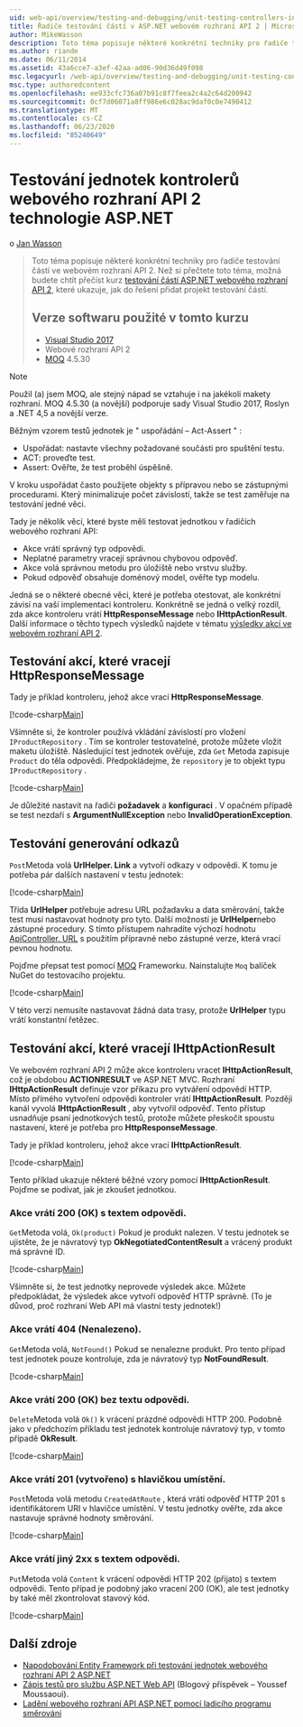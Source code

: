 ```yaml
---
uid: web-api/overview/testing-and-debugging/unit-testing-controllers-in-web-api
title: Řadiče testování částí v ASP.NET webovém rozhraní API 2 | Microsoft Docs
author: MikeWasson
description: Toto téma popisuje některé konkrétní techniky pro řadiče testování částí ve webovém rozhraní API 2. Než si přečtete toto téma, možná budete chtít přečíst jednotku kurzu...
ms.author: riande
ms.date: 06/11/2014
ms.assetid: 43a6cce7-a3ef-42aa-ad06-90d36d49f098
msc.legacyurl: /web-api/overview/testing-and-debugging/unit-testing-controllers-in-web-api
msc.type: authoredcontent
ms.openlocfilehash: ee933cfc736a07b91c8f7feea2c4a2c64d200942
ms.sourcegitcommit: 0cf7d06071a8ff986e6c028ac9daf0c0e7490412
ms.translationtype: MT
ms.contentlocale: cs-CZ
ms.lasthandoff: 06/23/2020
ms.locfileid: "85240649"
---
```

# <a name="unit-testing-controllers-in-aspnet-web-api-2"></a>Testování jednotek kontrolerů webového rozhraní API 2 technologie ASP.NET

o [Jan Wasson](https://github.com/MikeWasson)

> Toto téma popisuje některé konkrétní techniky pro řadiče testování částí ve webovém rozhraní API 2. Než si přečtete toto téma, možná budete chtít přečíst kurz [testování částí ASP.NET webového rozhraní API 2](unit-testing-with-aspnet-web-api.md), které ukazuje, jak do řešení přidat projekt testování částí.
>
> ## <a name="software-versions-used-in-the-tutorial"></a>Verze softwaru použité v tomto kurzu
>
> - [Visual Studio 2017](https://visualstudio.microsoft.com/downloads/?utm_medium=microsoft&utm_source=docs.microsoft.com&utm_campaign=button+cta&utm_content=download+vs2017)
> - Webové rozhraní API 2
> - [MOQ](https://github.com/Moq) 4.5.30

> [!NOTE]
> Použil (a) jsem MOQ, ale stejný nápad se vztahuje i na jakékoli makety rozhraní. MOQ 4.5.30 (a novější) podporuje sady Visual Studio 2017, Roslyn a .NET 4,5 a novější verze.

Běžným vzorem testů jednotek je &quot; uspořádání – Act-Assert &quot; :

- Uspořádat: nastavte všechny požadované součásti pro spuštění testu.
- ACT: proveďte test.
- Assert: Ověřte, že test proběhl úspěšně.

V kroku uspořádat často použijete objekty s přípravou nebo se zástupnými procedurami. Který minimalizuje počet závislostí, takže se test zaměřuje na testování jedné věci.

Tady je několik věcí, které byste měli testovat jednotkou v řadičích webového rozhraní API:

- Akce vrátí správný typ odpovědi.
- Neplatné parametry vracejí správnou chybovou odpověď.
- Akce volá správnou metodu pro úložiště nebo vrstvu služby.
- Pokud odpověď obsahuje doménový model, ověřte typ modelu.

Jedná se o některé obecné věci, které je potřeba otestovat, ale konkrétní závisí na vaší implementaci kontroleru. Konkrétně se jedná o velký rozdíl, zda akce kontroleru vrátí **HttpResponseMessage** nebo **IHttpActionResult**. Další informace o těchto typech výsledků najdete v tématu [výsledky akcí ve webovém rozhraní API 2](../getting-started-with-aspnet-web-api/action-results.md).

## <a name="testing-actions-that-return-httpresponsemessage"></a>Testování akcí, které vracejí HttpResponseMessage

Tady je příklad kontroleru, jehož akce vrací **HttpResponseMessage**.

[!code-csharp[Main](unit-testing-controllers-in-web-api/samples/sample1.cs)]

Všimněte si, že kontroler používá vkládání závislostí pro vložení `IProductRepository` . Tím se kontroler testovatelné, protože můžete vložit maketu úložiště. Následující test jednotek ověřuje, zda `Get` Metoda zapisuje `Product` do těla odpovědi. Předpokládejme, že `repository` je to objekt typu `IProductRepository` .

[!code-csharp[Main](unit-testing-controllers-in-web-api/samples/sample2.cs)]

Je důležité nastavit na řadiči **požadavek** a **konfiguraci** . V opačném případě se test nezdaří s **ArgumentNullException** nebo **InvalidOperationException**.

## <a name="testing-link-generation"></a>Testování generování odkazů

`Post`Metoda volá **UrlHelper. Link** a vytvoří odkazy v odpovědi. K tomu je potřeba pár dalších nastavení v testu jednotek:

[!code-csharp[Main](unit-testing-controllers-in-web-api/samples/sample3.cs)]

Třída **UrlHelper** potřebuje adresu URL požadavku a data směrování, takže test musí nastavovat hodnoty pro tyto. Další možností je **UrlHelper**nebo zástupné procedury. S tímto přístupem nahradíte výchozí hodnotu [ApiController. URL](https://msdn.microsoft.com/library/system.web.http.apicontroller.url.aspx) s použitím přípravné nebo zástupné verze, která vrací pevnou hodnotu.

Pojďme přepsat test pomocí [MOQ](https://github.com/Moq) Frameworku. Nainstalujte `Moq` balíček NuGet do testovacího projektu.

[!code-csharp[Main](unit-testing-controllers-in-web-api/samples/sample4.cs)]

V této verzi nemusíte nastavovat žádná data trasy, protože **UrlHelper** typu vrátí konstantní řetězec.

## <a name="testing-actions-that-return-ihttpactionresult"></a>Testování akcí, které vracejí IHttpActionResult

Ve webovém rozhraní API 2 může akce kontroleru vracet **IHttpActionResult**, což je obdobou **ACTIONRESULT** ve ASP.NET MVC. Rozhraní **IHttpActionResult** definuje vzor příkazu pro vytváření odpovědí HTTP. Místo přímého vytvoření odpovědi kontroler vrátí **IHttpActionResult**. Později kanál vyvolá **IHttpActionResult** , aby vytvořil odpověď. Tento přístup usnadňuje psaní jednotkových testů, protože můžete přeskočit spoustu nastavení, které je potřeba pro **HttpResponseMessage**.

Tady je příklad kontroleru, jehož akce vrací **IHttpActionResult**.

[!code-csharp[Main](unit-testing-controllers-in-web-api/samples/sample5.cs)]

Tento příklad ukazuje některé běžné vzory pomocí **IHttpActionResult**. Pojďme se podívat, jak je zkoušet jednotkou.

### <a name="action-returns-200-ok-with-a-response-body"></a>Akce vrátí 200 (OK) s textem odpovědi.

`Get`Metoda volá, `Ok(product)` Pokud je produkt nalezen. V testu jednotek se ujistěte, že je návratový typ **OkNegotiatedContentResult** a vrácený produkt má správné ID.

[!code-csharp[Main](unit-testing-controllers-in-web-api/samples/sample6.cs)]

Všimněte si, že test jednotky neprovede výsledek akce. Můžete předpokládat, že výsledek akce vytvoří odpověď HTTP správně. (To je důvod, proč rozhraní Web API má vlastní testy jednotek!)

### <a name="action-returns-404-not-found"></a>Akce vrátí 404 (Nenalezeno).

`Get`Metoda volá, `NotFound()` Pokud se nenalezne produkt. Pro tento případ test jednotek pouze kontroluje, zda je návratový typ **NotFoundResult**.

[!code-csharp[Main](unit-testing-controllers-in-web-api/samples/sample7.cs)]

### <a name="action-returns-200-ok-with-no-response-body"></a>Akce vrátí 200 (OK) bez textu odpovědi.

`Delete`Metoda volá `Ok()` k vrácení prázdné odpovědi HTTP 200. Podobně jako v předchozím příkladu test jednotek kontroluje návratový typ, v tomto případě **OkResult**.

[!code-csharp[Main](unit-testing-controllers-in-web-api/samples/sample8.cs)]

### <a name="action-returns-201-created-with-a-location-header"></a>Akce vrátí 201 (vytvořeno) s hlavičkou umístění.

`Post`Metoda volá metodu `CreatedAtRoute` , která vrátí odpověď HTTP 201 s identifikátorem URI v hlavičce umístění. V testu jednotky ověřte, zda akce nastavuje správné hodnoty směrování.

[!code-csharp[Main](unit-testing-controllers-in-web-api/samples/sample9.cs)]

### <a name="action-returns-another-2xx-with-a-response-body"></a>Akce vrátí jiný 2xx s textem odpovědi.

`Put`Metoda volá `Content` k vrácení odpovědi HTTP 202 (přijato) s textem odpovědi. Tento případ je podobný jako vracení 200 (OK), ale test jednotky by také měl zkontrolovat stavový kód.

[!code-csharp[Main](unit-testing-controllers-in-web-api/samples/sample10.cs)]

## <a name="additional-resources"></a>Další zdroje

- [Napodobování Entity Framework při testování jednotek webového rozhraní API 2 ASP.NET](mocking-entity-framework-when-unit-testing-aspnet-web-api-2.md)
- [Zápis testů pro službu ASP.NET Web API](https://docs.microsoft.com/archive/blogs/youssefm/writing-tests-for-an-asp-net-web-api-service) (Blogový příspěvek – Youssef Moussaoui).
- [Ladění webového rozhraní API ASP.NET pomocí ladicího programu směrování](https://blogs.msdn.com/b/webdev/archive/2013/04/04/debugging-asp-net-web-api-with-route-debugger.aspx)
